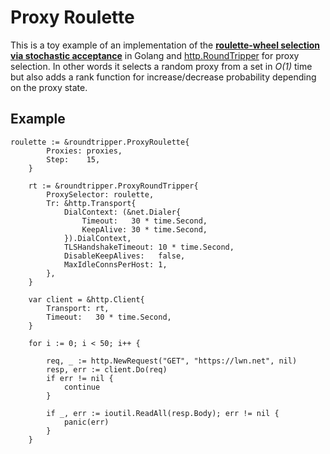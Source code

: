 # Proxy Roulette

This is a toy example of an implementation of the **[roulette-wheel selection via stochastic acceptance](https://en.wikipedia.org/wiki/Stochastic_universal_sampling)** in Golang and [http.RoundTripper](https://golang.org/pkg/net/http/#RoundTripper) for proxy selection.
In other words it selects a random proxy from a set in _O(1)_ time but also adds a rank function for increase/decrease probability depending on
the proxy state.

## Example

```$go
roulette := &roundtripper.ProxyRoulette{
		Proxies: proxies,
		Step:    15,
	}

	rt := &roundtripper.ProxyRoundTripper{
		ProxySelector: roulette,
		Tr: &http.Transport{
			DialContext: (&net.Dialer{
				Timeout:   30 * time.Second,
				KeepAlive: 30 * time.Second,
			}).DialContext,
			TLSHandshakeTimeout: 10 * time.Second,
			DisableKeepAlives:   false,
			MaxIdleConnsPerHost: 1,
		},
	}

	var client = &http.Client{
		Transport: rt,
		Timeout:   30 * time.Second,
	}

	for i := 0; i < 50; i++ {

		req, _ := http.NewRequest("GET", "https://lwn.net", nil)
		resp, err := client.Do(req)
		if err != nil {
			continue
		}

		if _, err := ioutil.ReadAll(resp.Body); err != nil {
			panic(err)
		}
	}
``` 
